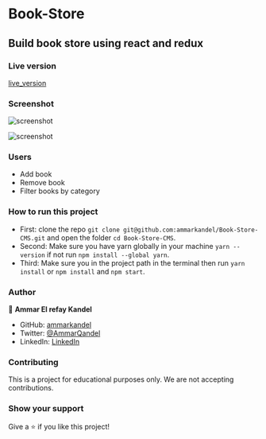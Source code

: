 # Book-Store

## Build book store using react and redux

### Live version

[live_version](https://book-store-cms.vercel.app/)

### Screenshot

![screenshot](https://cdn.jsdelivr.net/gh/ammarkandel/MY-CDN@latest/bookStore/screenshot.png)

![screenshot](https://cdn.jsdelivr.net/gh/ammarkandel/MY-CDN@latest/bookStore/screenshot_1.png)

### Users

- Add book
- Remove book
- Filter books by category

### How to run this project

- First: clone the repo `git clone git@github.com:ammarkandel/Book-Store-CMS.git` and open the folder `cd Book-Store-CMS`.
- Second: Make sure you have yarn globally in your machine `yarn --version` if not run `npm install --global yarn`.
- Third: Make sure you in the project path in the terminal then run `yarn install` or `npm install` and `npm start`.

### Author

👤 **Ammar El refay Kandel**

- GitHub: [ammarkandel](https://github.com/ammarkandel)
- Twitter: [@AmmarQandel](https://twitter.com/AmmarQandel)
- LinkedIn: [LinkedIn](https://www.linkedin.com/in/ammar-kandel-7b4100193/)

### Contributing

This is a project for educational purposes only. We are not accepting contributions.

### Show your support

Give a ⭐️ if you like this project!
